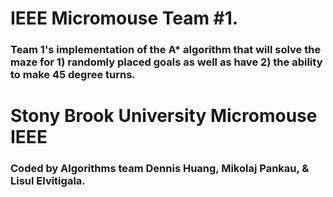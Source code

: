 # IEEE Micromouse Team #1.

### Team 1's implementation of the A* algorithm that will solve the maze for 1) randomly placed goals as well as have 2) the ability to make 45 degree turns.

# Stony Brook University Micromouse IEEE

### Coded by Algorithms team Dennis Huang, Mikolaj Pankau, & Lisul Elvitigala.